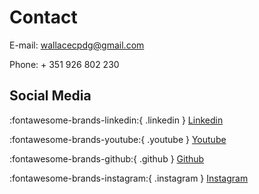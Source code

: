# Contact

E-mail: wallacecpdg@gmail.com

Phone: + 351 926 802 230

## Social Media

:fontawesome-brands-linkedin:{ .linkedin } [Linkedin](https://www.linkedin.com/in/wallace-camargo-35b615171/) 

:fontawesome-brands-youtube:{ .youtube } [Youtube](https://www.youtube.com/@wallacecamargo1043/videos) 

:fontawesome-brands-github:{ .github } [Github](https://github.com/wlcamargo) 

:fontawesome-brands-instagram:{ .instagram } [Instagram](https://www.instagram.com/wlcamargo/) 


